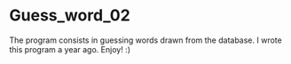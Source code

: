 # Guess_word_02
The program consists in guessing words drawn from the database.
I wrote this program a year ago. Enjoy! :)
